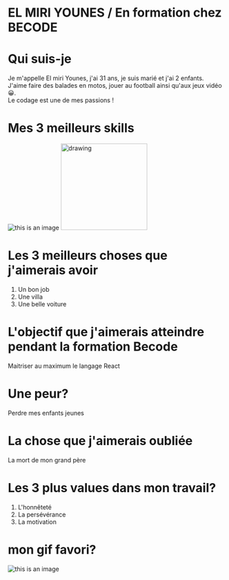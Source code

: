 # EL MIRI YOUNES / En formation chez BECODE

#  Qui suis-je
Je m'appelle El miri Younes, j'ai 31 ans, je suis marié et j'ai 2 enfants.   
J'aime faire des balades en motos, jouer au football ainsi qu'aux jeux vidéo :grinning:.   
Le codage est une de mes passions !   
   
# Mes 3 meilleurs skills
![this is an image](https://reactscript.com/wp-content/uploads/2016/06/React-Components-For-The-Web-Animations-API.gif)
<img src="https://reactscript.com/wp-content/uploads/2016/06/React-Components-For-The-Web-Animations-API.gif)" alt="drawing" width="200"/>

# Les 3 meilleurs choses que j'aimerais avoir
1. Un bon job
2. Une villa
3. Une belle voiture

# L'objectif que j'aimerais atteindre pendant la formation Becode
Maitriser au maximum le langage React

# Une peur?
Perdre mes enfants jeunes

# La chose que j'aimerais oubliée
La mort de mon grand père

# Les 3 plus values dans mon travail?
1. L'honnêteté
2. La persévérance
3. La motivation

# mon gif favori?
![this is an image](https://c.tenor.com/_IT4iiUqkw4AAAAC/homer-simpson-les-simpson.gif)
